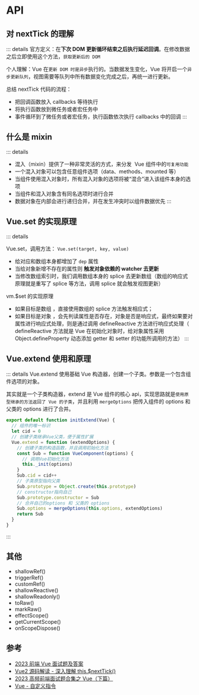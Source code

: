 # API

## 对 nextTick 的理解

::: details
官方定义：在**下次 DOM 更新循环结束之后执行延迟回调**。在修改数据之后立即使用这个方法，`获取更新后的 DOM`

个人理解：Vue 在`更新 DOM 时是异步`执行的。当数据发生变化，Vue 将开启一个`异步更新队列`，视图需要等队列中所有数据变化完成之后，再统一进行更新。

总结 nextTick 代码的流程：

- 把回调函数放入 callbacks 等待执行
- 将执行函数放到微任务或者宏任务中
- 事件循环到了微任务或者宏任务，执行函数依次执行 callbacks 中的回调
  :::

## 什么是 mixin

::: details

- 混入（mixin）提供了一种非常灵活的方式，来分发  Vue 组件中的`可复用功能`
- 一个混入对象可以包含任意组件选项（data、methods、mounted 等）
- 当组件使用混入对象时，所有混入对象的选项将被“混合”进入该组件本身的选项
- 当组件和混入对象含有同名选项时进行合并
- 数据对象在内部会进行递归合并，并在发生冲突时以组件数据优先
  :::

## Vue.set 的实现原理

::: details

Vue.set，调用方法： `Vue.set(target, key, value)`

- 给对应和数组本身都增加了 `dep` 属性
- 当给对象新增不存在的属性则 **触发对象依赖的 watcher 去更新**
- 当修改数组索引时，我们调用数组本身的 splice 去更新数组（数组的响应式原理就是重写了 splice 等方法，调用 splice 就会触发视图更新）

vm.$set 的实现原理

- 如果目标是数组 ，直接使用数组的 splice 方法触发相应式；
- 如果目标是对象 ，会先判读属性是否存在，对象是否是响应式，最终如果要对属性进行响应式处理，则是通过调用 defineReactive 方法进行响应式处理（ defineReactive 方法就是 Vue 在初始化对象时，给对象属性采用 Object.defineProperty 动态添加 getter 和 setter 的功能所调用的方法）
  :::

## Vue.extend 使用和原理

::: details
Vue.extend 使用基础 Vue 构造器，创建一个子类。参数是一个包含组件选项的对象。

其实就是一个子类构造器，extend 是 Vue 组件的核心 api，实现思路就是`使用原型继承的方法返回了 Vue 的子类`，并且利用 `mergeOptions` 把传入组件的 options 和父类的 options 进行了合并。

```js
export default function initExtend(Vue) {
  // 组件的唯一标识
  let cid = 0
  // 创建子类继承Vue父类，便于属性扩展
  Vue.extend = function (extendOptions) {
    // 创建子类的构造函数，并且调用初始化方法
    const Sub = function VueComponent(options) {
      // 调用Vue初始化方法
      this._init(options)
    }
    Sub.cid = cid++
    // 子类原型指向父类
    Sub.prototype = Object.create(this.prototype)
    // constructor指向自己
    Sub.prototype.constructor = Sub
    // 合并自己的options 和 父类的 options
    Sub.options = mergeOptions(this.options, extendOptions)
    return Sub
  }
}
```

:::

## 其他

- shallowRef()
- triggerRef()
- customRef()
- shallowReactive()
- shallowReadonly()
- toRaw()
- markRaw()
- effectScope()
- getCurrentScope()
- onScopeDispose()

## 参考

- [2023 前端 Vue 面试题及答案](https://juejin.cn/post/7204844328111374391)
- [Vue2 源码解读 - 深入理解 this.$nextTick()](https://juejin.cn/post/7157552181582200863)
- [2023 高频前端面试题合集之 Vue（下篇）](https://juejin.cn/post/7275943802934149160)
- [Vue - 自定义指令](https://cn.vuejs.org/guide/reusability/custom-directives.html)
